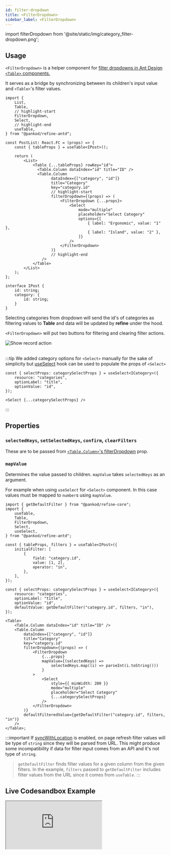 ```yaml
---
id: filter-dropdown
title: <FilterDropdown>
sidebar_label: <FilterDropdown>
---
```


import filterDropdown from '@site/static/img/category_filter-dropdown.png';

## Usage

`<FilterDropdown>` is a helper component for [filter dropdowns in Ant Design `<Table>` components.](https://ant.design/components/table/#components-table-demo-custom-filter-panel)

It serves as a bridge by synchronizing between its children's input value and `<Table>`'s filter values.

```tsx  title="components/pages/postList.tsx"
import {
    List,
    Table,
    // highlight-start
    FilterDropdown,
    Select,
    // highlight-end
    useTable,
} from "@pankod/refine-antd";

const PostList: React.FC = (props) => {
    const { tableProps } = useTable<IPost>();

    return (
        <List>
            <Table {...tableProps} rowKey="id">
              <Table.Column dataIndex="id" title="ID" />
              <Table.Column
                    dataIndex={["category", "id"]}
                    title="Category"
                    key="category.id"
                    // highlight-start
                    filterDropdown={(props) => (
                        <FilterDropdown {...props}>
                            <Select
                                mode="multiple"
                                placeholder="Select Category"
                                options={[
                                    { label: "Ergonomic", value: "1" },
                                    { label: "Island", value: "2" },
                                ]}
                            />
                        </FilterDropdown>
                    )}
                    // highlight-end
                />
            </Table>
        </List>
    );
};

interface IPost {
    id: string;
    category: {
        id: string;
    }
}
```

Selecting categories from dropdown will send the id's of categories as filtering values to **Table** and data will be updated by **refine** under the hood.

`<FilterDropdown>` will put two buttons for filtering and clearing filter actions.

<div class="img-container">
    <div class="window">
        <div class="control red"></div>
        <div class="control orange"></div>
        <div class="control green"></div>
    </div>
    <img src={filterDropdown} alt="Show record action" />
</div>

<br/>

:::tip
We added category options for `<Select>` manually for the sake of simplicity but [useSelect](/ui-frameworks/antd/hooks/field/useSelect.md) hook can be used to populate the props of `<Select>`

```tsx 
const { selectProps: categorySelectProps } = useSelect<ICategory>({
    resource: "categories",
    optionLabel: "title",
    optionValue: "id",
});

<Select {...categorySelectProps} />
```

:::

## Properties

### `selectedKeys`, `setSelectedKeys`, `confirm`, `clearFilters`

These are to be passed from [`<Table.Column>`'s filterDropdown](https://ant.design/components/table/#Column) prop.

### `mapValue`

Determines the value passed to children. `mapValue` takes `selectedKeys` as an argument.

For example when using `useSelect` for `<Select>` component. In this case values must be mapped to `number`s using `mapValue`.

```tsx 
import { getDefaultFilter } from "@pankod/refine-core";
import {
    useTable,
    Table,
    FilterDropdown,
    Select,
    useSelect,
} from "@pankod/refine-antd";

const { tableProps, filters } = useTable<IPost>({
    initialFilter: [
        {
            field: "category.id",
            value: [1, 2],
            operator: "in",
        },
    ],
});

const { selectProps: categorySelectProps } = useSelect<ICategory>({
    resource: "categories",
    optionLabel: "title",
    optionValue: "id",
    defaultValue: getDefaultFilter("category.id", filters, "in"),
});

<Table>
    <Table.Column dataIndex="id" title="ID" />
    <Table.Column
        dataIndex={["category", "id"]}
        title="Category"
        key="category.id"
        filterDropdown={(props) => (
            <FilterDropdown
                {...props}
                mapValue={(selectedKeys) =>
                    selectedKeys.map((i) => parseInt(i.toString()))
                }
            >
                <Select
                    style={{ minWidth: 200 }}
                    mode="multiple"
                    placeholder="Select Category"
                    {...categorySelectProps}
                />
            </FilterDropdown>
        )}
        defaultFilteredValue={getDefaultFilter("category.id", filters, "in")}
    />
</Table>;
```

:::important
If [syncWithLocation](/core/components/refine-config.md#syncwithlocation) is enabled, on page refresh filter values will be type of `string` since they will be parsed from URL. This might produce some incompatibility if data for filter input comes from an API and it's not type of `string`.  


> `getDefaultFilter` finds filter values for a given column from the given filters. In the example, `filters` passed to `getDefaultFilter` includes filter values from the URL since it comes from `useTable`.
:::

## Live Codesandbox Example

<iframe src="https://codesandbox.io/embed/github/pankod/refine/tree/master/examples/table/useTable?autoresize=1&fontsize=14&theme=dark&view=preview"
    style={{width: "100%", height:"80vh", border: "0px", borderRadius: "8px", overflow:"hidden"}}
    title="refine-use-table-example"
    allow="accelerometer; ambient-light-sensor; camera; encrypted-media; geolocation; gyroscope; hid; microphone; midi; payment; usb; vr; xr-spatial-tracking"
    sandbox="allow-forms allow-modals allow-popups allow-presentation allow-same-origin allow-scripts"
></iframe>